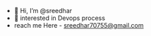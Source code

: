 - 👋 Hi, I’m @sreedhar
- 👀 interested in Devops process
- reach me Here - sreedhar70755@gmail.com
<!---
sreedharm07/sreedharm07 is a ✨ special ✨ repository because its `README.md` (this file) appears on your GitHub profile.
You can click the Preview link to take a look at your changes.
--->
